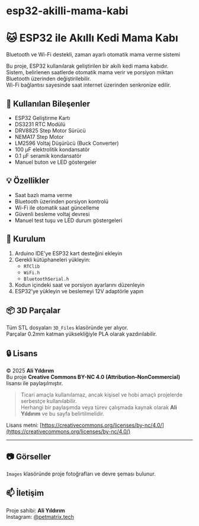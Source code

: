 # esp32-akilli-mama-kabi

# 🐱 ESP32 ile Akıllı Kedi Mama Kabı  
Bluetooth ve Wi-Fi destekli, zaman ayarlı otomatik mama verme sistemi  

Bu proje, ESP32 kullanılarak geliştirilen bir akıllı kedi mama kabıdır.  
Sistem, belirlenen saatlerde otomatik mama verir ve porsiyon miktarı Bluetooth üzerinden değiştirilebilir.  
Wi-Fi bağlantısı sayesinde saat internet üzerinden senkronize edilir.  

## 🔧 Kullanılan Bileşenler
- ESP32 Geliştirme Kartı  
- DS3231 RTC Modülü  
- DRV8825 Step Motor Sürücü  
- NEMA17 Step Motor  
- LM2596 Voltaj Düşürücü (Buck Converter)  
- 100 µF elektrolitik kondansatör  
- 0.1 µF seramik kondansatör  
- Manuel buton ve LED göstergeler  

## 💡 Özellikler
- Saat bazlı mama verme  
- Bluetooth üzerinden porsiyon kontrolü  
- Wi-Fi ile otomatik saat güncelleme  
- Güvenli besleme voltaj devresi  
- Manuel test tuşu ve LED durum göstergeleri  

## 🧠 Kurulum
1. Arduino IDE’ye ESP32 kart desteğini ekleyin  
2. Gerekli kütüphaneleri yükleyin:  
   - `RTClib`  
   - `WiFi.h`  
   - `BluetoothSerial.h`  
3. Kodun içindeki saat ve porsiyon ayarlarını düzenleyin  
4. ESP32’ye yükleyin ve beslemeyi 12V adaptörle yapın  

## 📦 3D Parçalar
Tüm STL dosyaları `3D_Files` klasöründe yer alıyor.  
Parçalar 0.2mm katman yüksekliğiyle PLA olarak yazdırılabilir.  

## 🔒 Lisans
© 2025 **Ali Yıldırım**  
Bu proje **Creative Commons BY-NC 4.0 (Attribution–NonCommercial)** lisansı ile paylaşılmıştır.  

> Ticari amaçla kullanılamaz, ancak kişisel ve hobi amaçlı projelerde serbestçe kullanılabilir.  
> Herhangi bir paylaşımda veya türev çalışmada kaynak olarak **Ali Yıldırım** ve bu sayfa belirtilmelidir.  

Lisans metni: [https://creativecommons.org/licenses/by-nc/4.0/](https://creativecommons.org/licenses/by-nc/4.0/)

---

## 📷 Görseller
`Images` klasöründe proje fotoğrafları ve devre şeması bulunur.

## 📫 İletişim
Proje sahibi: **Ali Yıldırım**  
Instagram: [@petmatrix.tech](https://instagram.com/petmatrix.tech)  
